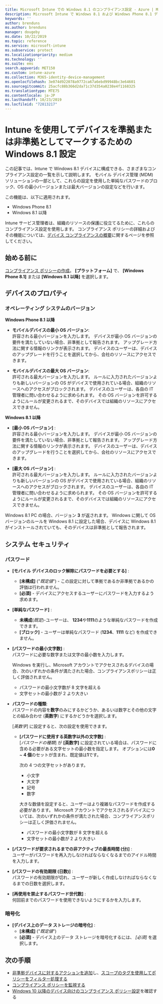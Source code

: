 ```yaml
---
title: Microsoft Intune での Windows 8.1 のコンプライアンス設定 - Azure | Microsoft Docs
description: Microsoft Intune で Windows 8.1 および Windows Phone 8.1 デバイスにコンプライアンスを設定するときに使用できるすべての設定の一覧を表示します。 最小と最大のオペレーティング システムでコンプライアンスを確認する、パスワードの制限と長さを設定する、データ ストレージで暗号化を有効にするなどを行います。
keywords: ''
author: brenduns
ms.author: brenduns
manager: dougeby
ms.date: 10/22/2019
ms.topic: reference
ms.service: microsoft-intune
ms.subservice: protect
ms.localizationpriority: medium
ms.technology: ''
ms.suite: ems
search.appverid: MET150
ms.custom: intune-azure
ms.collection: M365-identity-device-management
ms.openlocfilehash: 3e074d922078a9772ca67a6ebd99948bc3e64601
ms.sourcegitcommit: 25acfc88b366d2da71c37d354a0238e4f1168325
ms.translationtype: MTE75
ms.contentlocale: ja-JP
ms.lasthandoff: 10/23/2019
ms.locfileid: "72813217"
---
```

# <a name="windows-81-settings-to-mark-devices-as-compliant-or-not-compliant-using-intune"></a>Intune を使用してデバイスを準拠または非準拠としてマークするための Windows 8.1 設定

この記事では、Intune で Windows 8.1 デバイスに構成できる、さまざまなコンプライアンス設定の一覧を示して説明します。 モバイル デバイス管理 (MDM) ソリューションの一部として、これらの設定を使用した単純なパスワードのブロック、OS の最小バージョンまたは最大バージョンの設定などを行います。

この機能は、以下に適用されます。

- Windows Phone 8.1
- Windows 8.1 以降

Intune サービス管理者は、組織のリソースの保護に役立てるために、これらのコンプライアンス設定を使用します。 コンプライアンス ポリシーの詳細およびその機能については、[デバイス コンプライアンスの概要](device-compliance-get-started.md)に関するページを参照してください。

## <a name="before-you-begin"></a>始める前に

[コンプライアンス ポリシーの作成](create-compliance-policy.md#create-the-policy)。 **[プラットフォーム]** で、 **[Windows Phone 8.1]** または **[Windows 8.1 以降]** を選択します。

## <a name="device-properties"></a>デバイスのプロパティ

### <a name="operating-system-version"></a>オペレーティング システムのバージョン

**Windows Phone 8.1 以降**
- **モバイルデバイスの最小 OS バージョン**:  
  許容される最小バージョンを入力します。 デバイスが最小 OS バージョンの要件を満たしていない場合、非準拠として報告されます。 アップグレード方法に関する情報のリンクが表示されます。 デバイスのユーザーは、デバイスのアップグレードを行うことを選択してから、会社のリソースにアクセスできます。

- **モバイルデバイスの最大 OS バージョン**:  
  許可される最大バージョンを入力します。 ルールに入力されたバージョンよりも新しいバージョンの OS がデバイスで使用されている場合、組織のリソースへのアクセスがブロックされます。 デバイスのユーザーは、各自の IT 管理者に問い合わせるように求められます。 その OS バージョンを許可するようにルールが変更されるまで、そのデバイスでは組織のリソースにアクセスできません。

**Windows 8.1 以降**
- **[最小 OS バージョン]** :  
  許容される最小バージョンを入力します。 デバイスが最小 OS バージョンの要件を満たしていない場合、非準拠として報告されます。 アップグレード方法に関する情報のリンクが表示されます。 デバイスのユーザーは、デバイスのアップグレードを行うことを選択してから、会社のリソースにアクセスできます。

- **[最大 OS バージョン]** :  
  許可される最大バージョンを入力します。 ルールに入力されたバージョンよりも新しいバージョンの OS がデバイスで使用されている場合、組織のリソースへのアクセスがブロックされます。 デバイスのユーザーは、各自の IT 管理者に問い合わせるように求められます。 その OS バージョンを許可するようにルールが変更されるまで、そのデバイスでは組織のリソースにアクセスできません。

Windows 8.1 PC の場合、バージョン **3** が返されます。 Windows に関して OS バージョンのルールを Windows 8.1 に設定した場合、デバイスに Windows 8.1 がインストールされていても、そのデバイスは非準拠として報告されます。

## <a name="system-security"></a>システム セキュリティ

### <a name="password"></a>パスワード

- **[モバイル デバイスのロック解除にパスワードを必要とする]** :  
  - **[未構成]** ("*既定値*") - この設定に対して準拠であるか非準拠であるかの評価は行われません。
  - **[必須]** - デバイスにアクセスするユーザーにパスワードを入力するよう求めます。

- **[単純なパスワード]** :  
  - **未構成**(*既定*)-ユーザーは、 **1234**や**1111**のような単純なパスワードを作成できます。
  - **[ブロック]** - ユーザーは単純なパスワード (**1234**、**1111** など) を作成できません。  

- **[パスワードの最小文字数]** :  
  パスワードに必要な数字または文字の最小数を入力します。

  Windows を実行し、Microsoft アカウントでアクセスされるデバイスの場合、次のいずれかの条件が満たされた場合、コンプライアンスポリシーは正しく評価されません。  
  - パスワードの最小文字数が 8 文字を超える
  - 文字セットの最小数が 2 より大きい

- **パスワードの種類**:  
  パスワードの内容を**数字**のみにするかどうか、あるいは数字とその他の文字との組み合わせ (**英数字**) にするかどうかを選択します。

  [*英数字*] に設定すると、次の設定を使用できます。  

  - **[パスワードに使用する英数字以外の文字数]** :  
    [*パスワードの種類*] が **[英数字]** に設定されている場合は、パスワードに含める必要がある文字セットの最小数を指定します。 オプションには**0** ~ **4 個**のセットが含まれ、既定値は**1**です。
    
    次の 4 つの文字セットがあります。
    - 小文字
    - 大文字
    - 記号
    - 数字

    大きな数値を設定すると、ユーザーはより複雑なパスワードを作成する必要があります。 Microsoft アカウントでアクセスされるデバイスについては、次のいずれかの条件が満たされた場合、コンプライアンスポリシーは正しく評価されません。

    - パスワードの最小文字数が 8 文字を超える
    - 文字セットの最小数が 2 より大きい

- **[パスワードが要求されるまでの非アクティブの最長時間 (分)]** :  
  ユーザーがパスワードを再入力しなければならなくなるまでのアイドル時間を入力します。

- **[パスワードの有効期限 (日数)]** :  
  パスワードの有効期限が切れ、ユーザーが新しく作成しなければならなくなるまでの日数を選択します。

- **[再使用を禁止するパスワード世代数]** :  
  何回前までのパスワードを使用できないようにするかを入力します。

### <a name="encryption"></a>暗号化

- **[デバイス上のデータ ストレージの暗号化]** :  
  - **[未構成]** ("*既定値*")
  - **[必須]** - デバイス上のデータ ストレージを暗号化するには、 *[必須]* を選択します。


<!-- not on phone   
- **Require encryption on mobile device**: **Require** the device to be encrypted to connect to data storage resources.
--> 

## <a name="next-steps"></a>次の手順

- [非準拠デバイスに対するアクションを追加](actions-for-noncompliance.md)し、[スコープのタグを使用してポリシーをフィルター処理する](../fundamentals/scope-tags.md)
- [コンプライアンス ポリシーを監視する](compliance-policy-monitor.md)
- [Windows 10 以降のデバイス向けのコンプライアンス ポリシー設定](compliance-policy-create-windows.md)を確認する